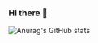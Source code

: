 ### Hi there 👋

![Anurag's GitHub stats](https://github-readme-stats.vercel.app/api?username=YalcinKurt89&theme=dark&show_icons=true)
